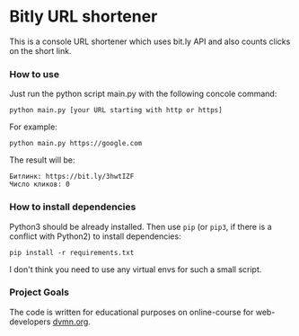 # Bitly URL shortener

This is a console URL shortener which uses bit.ly API and also counts clicks on the short link.

### How to use

Just run the python script main.py with the following concole command:
```
python main.py [your URL starting with http or https]
```
For example:
```
python main.py https://google.com
```
The result will be:
```
Битлинк: https://bit.ly/3hwtIZF
Число кликов: 0
```

### How to install dependencies

Python3 should be already installed. 
Then use `pip` (or `pip3`, if there is a conflict with Python2) to install dependencies:
```
pip install -r requirements.txt
```
I don't think you need to use any virtual envs for such a small script.

### Project Goals

The code is written for educational purposes on online-course for web-developers [dvmn.org](https://dvmn.org/).
